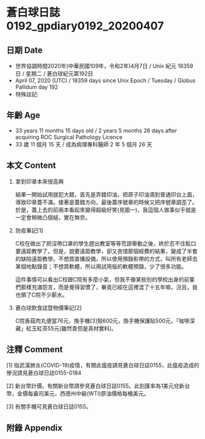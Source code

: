 # 蒼白球日誌0192_gpdiary0192_20200407 #

## 日期 Date ##

* 世界協調時間2020年(中華民國109年，令和2年)4月7日 / Unix 紀元 18359 日 / 星期二 / 蒼白球紀元第192日
* April 07, 2020 (UTC) / 18359 days since Unix Epoch / Tuesday / Globus Pallidum day 192
* 特殊註記:

## 年齡 Age ##

* 33 years 11 months 15 days old / 2 years 5 months 26 days after acquiring ROC Surgical Pathology Licence
* 33 歲 11 個月 15 天 / 成為病理專科醫師 2 年 5 個月 26 天

## 本文 Content ##

1. 拿到印章本來很高興

    結果一開始試用就犯大錯，首先是弄錯印油，把原子印油滴到普通印台上面，導致印章蓋不滿。接著是蓋錯方向，最後蓋序號章的時候又把序號章調歪了。於是，蓋上去的前兩本看起來變得超級好笑(見圖一)，我這個人做事似乎就是一定會稍微凸個槌，實在無奈。

2. 防疫筆記[1]

    C校在做出了把沒帶口罩的學生趕出教室等等荒謬舉動之後，終於忍不住鬆口要遠距教學了。但是，說要遠距教學，卻又吝惜那個經費的結果，變成了半套的缺陷遠距教學。不想買直播設備，所以使用預錄影帶的方式，叫所有老師去某個地點錄音；不想買軟體，所以用試用版的軟體預錄，少了很多功能。

    這件事情可以看出C校跟C院有多麼小氣，但我不像某些別的學校出身的前輩們那樣充滿怨言，而是覺得習慣了，畢竟已經在這裡混了十五年嘛，況且，我也領了C院不少薪水。

3. 蒼白球飲食誌暨物價筆記[2]

    C院香菇肉丸便當76元，換手機[3]殼600元，換手機保護貼500元，「咖啡深藏」紅玉紅茶55元(雖然貴但是真材實料)。

## 注釋 Comment ##

[1] 指武漢肺炎(COVID-19)疫情，有關此瘟疫請見蒼白球日誌0155，此瘟疫造成的慘況請見蒼白球日誌0155-0184

[2] 新台幣計價。有關新台幣請參見蒼白球日誌0155。此刻匯率為1美元兌新台幣，金價每盎司美元，西德州中級(WTI)原油價格每桶美元。

[3] 有關手機可見蒼白球日誌0155。

## 附錄 Appendix ##


